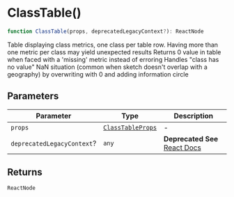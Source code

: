 # ClassTable()

```ts
function ClassTable(props, deprecatedLegacyContext?): ReactNode
```

Table displaying class metrics, one class per table row.  Having more than one metric per class may yield unexpected results
Returns 0 value in table when faced with a 'missing' metric instead of erroring
Handles "class has no value" NaN situation (common when sketch doesn't overlap with a geography) by overwriting with 0 and adding information circle

## Parameters

| Parameter | Type | Description |
| ------ | ------ | ------ |
| `props` | [`ClassTableProps`](../interfaces/ClassTableProps.md) | - |
| `deprecatedLegacyContext`? | `any` | **Deprecated** **See** [React Docs](https://legacy.reactjs.org/docs/legacy-context.html#referencing-context-in-lifecycle-methods) |

## Returns

`ReactNode`
